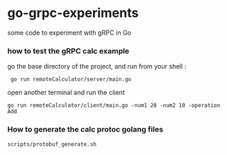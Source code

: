 # go-grpc-experiments
some code to experiment with gRPC in Go

### how to test the gRPC calc example

go the base directory of the project, and run from your shell :

     go run remoteCalculator/server/main.go 

open another terminal and run the client 

    go run remoteCalculator/client/main.go -num1 20 -num2 10 -operation Add

### How to generate the calc protoc golang files

    scripts/protobuf_generate.sh
    
